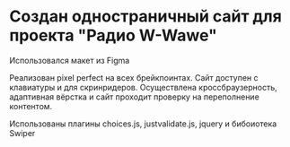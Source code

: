 # Создан одностраничный сайт для проекта "Радио W-Wawe"

Использовался макет из Figma

Реализован pixel perfect на всех брейкпоинтах. Сайт доступен с клавиатуры и для скринридеров. 
Осуществлена кроссбраузерность, адаптивная вёрстка и сайт проходит проверку на переполнение контентом.

Использованы плагины choices.js, justvalidate.js, jquery и бибоиотека Swiper

